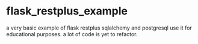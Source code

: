 # flask_restplus_example
a very basic example of flask restplus sqlalchemy and postgresql use it for educational purposes.
a lot of code is yet to refactor.
